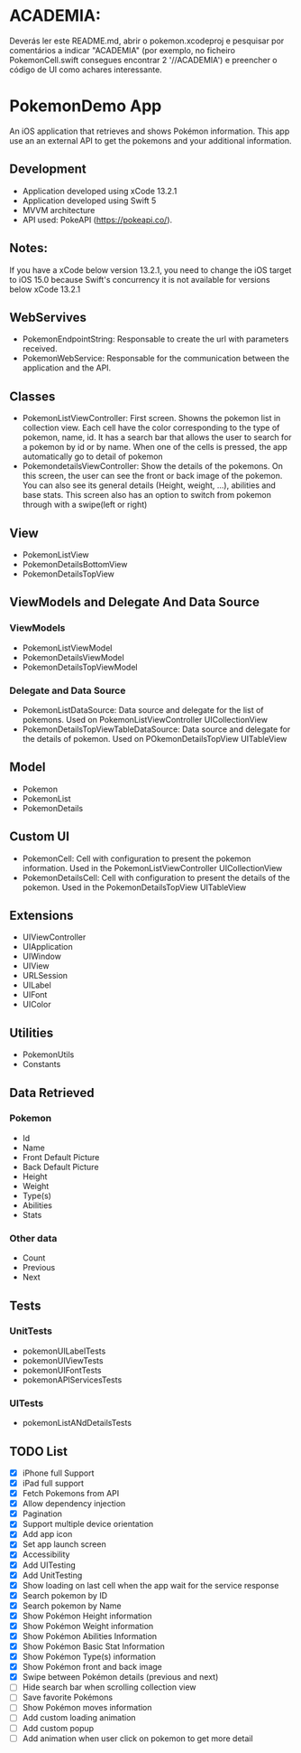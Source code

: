 # ACADEMIA:

Deverás ler este README.md, abrir o pokemon.xcodeproj e pesquisar por comentários a indicar "ACADEMIA" (por exemplo, no ficheiro PokemonCell.swift consegues encontrar 2 '//ACADEMIA') e preencher o código de UI como achares interessante.

# PokemonDemo App

An iOS application that retrieves and shows Pokémon information. This app use an an external API to get the pokemons and your additional information.

## Development

- Application developed using xCode 13.2.1
- Application developed using Swift 5 
- MVVM architecture
- API used: PokeAPI (https://pokeapi.co/).

## Notes:
If you have a xCode below version 13.2.1, you need to change the iOS target to iOS 15.0 because Swift's concurrency it is not available for versions below xCode 13.2.1 

## WebServives

- PokemonEndpointString: Responsable to create the url with parameters received.
- PokemonWebService: Responsable for the communication between the application and the API.

## Classes

- PokemonListViewController: First screen. Showns the pokemon list in collection view. Each cell have the color corresponding to the type of pokemon, name, id. It has a search bar that allows the user to search for a pokemon by id or by name. When one of the cells is pressed, the app automatically go to detail of pokemon
- PokemondetailsViewController: Show the details of the pokemons. On this screen, the user can see the front or back image of the pokemon. You can also see its general details (Height, weight, ...), abilities and base stats. This screen also has an option to switch from pokemon through with a swipe(left or right)

## View

- PokemonListView
- PokemonDetailsBottomView
- PokemonDetailsTopView

## ViewModels and Delegate And Data Source

### ViewModels

- PokemonListViewModel
- PokemonDetailsViewModel
- PokemonDetailsTopViewModel

### Delegate and Data Source

- PokemonListDataSource: Data source and delegate for the list of pokemons. Used on PokemonListViewController UICollectionView
- PokemonDetailsTopViewTableDataSource: Data source and delegate for the details of pokemon. Used on POkemonDetailsTopView UITableView

## Model

- Pokemon
- PokemonList
- PokemonDetails

## Custom UI

- PokemonCell: Cell with configuration to present the pokemon information. Used in the PokemonListViewController UICollectionView  
- PokemonDetailsCell: Cell with configuration to present the details of the pokemon. Used in the PokemonDetailsTopView UITableView

## Extensions

- UIViewController
- UIApplication
- UIWindow
- UIView
- URLSession
- UILabel
- UIFont
- UIColor

## Utilities

- PokemonUtils
- Constants

## Data Retrieved

### Pokemon

- Id
- Name
- Front Default Picture
- Back Default Picture
- Height
- Weight
- Type(s)
- Abilities
- Stats

### Other data

- Count
- Previous
- Next

## Tests

### UnitTests

- pokemonUILabelTests
- pokemonUIViewTests
- pokemonUIFontTests
- pokemonAPIServicesTests

### UITests

- pokemonListANdDetailsTests

## TODO List

- [x] iPhone full Support
- [x] iPad full support
- [x] Fetch Pokemons from API
- [x] Allow dependency injection
- [x] Pagination
- [x] Support multiple device orientation
- [x] Add app icon
- [x] Set app launch screen
- [x] Accessibility
- [x] Add UITesting
- [x] Add UnitTesting
- [x] Show loading on last cell when the app wait for the service response
- [x] Search pokemon by ID
- [x] Search pokemon by Name
- [x] Show Pokémon Height information
- [x] Show Pokémon Weight information
- [x] Show Pokémon Abilities Information
- [x] Show Pokémon Basic Stat Information
- [x] Show Pokémon Type(s) information
- [x] Show Pokémon front and back image
- [x] Swipe between Pokémon details (previous and next)
- [ ] Hide search bar when scrolling collection view
- [ ] Save favorite Pokémons
- [ ] Show Pokémon moves information
- [ ] Add custom loading animation 
- [ ] Add custom popup
- [ ] Add animation when user click on pokemon to get more detail
